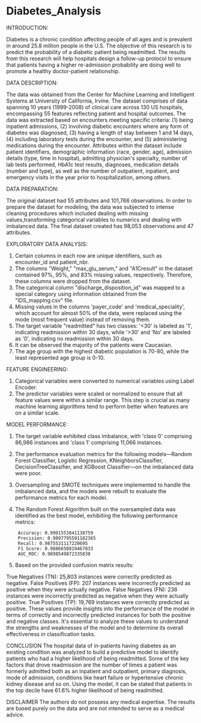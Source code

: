 # Diabetes_Analysis
INTRODUCTION:

Diabetes is a chronic condition affecting people of all ages and is prevalent in around 25.8 million people in the U.S. The objective of this research is to predict the probability of a diabetic patient being readmitted. The results from this research will help hospitals design a follow-up protocol to ensure that patients having a higher re-admission probability are doing well to promote a healthy doctor-patient relationship. 

DATA DESCRIPTION:

The data was obtained from the Center for Machine Learning and Intelligent Systems at University of California, Irvine. 
The dataset comprises of data spanning 10 years (1999-2008) of clinical care across 130 US hospitals, encompassing 55 features reflecting patient and hospital outcomes. The data was extracted based on encounters meeting specific criteria: (1) being inpatient admissions, (2) involving diabetic encounters where any form of diabetes was diagnosed, (3) having a length of stay between 1 and 14 days, (4) including laboratory tests during the encounter, and (5) administering medications during the encounter. Attributes within the dataset include patient identifiers, demographic information (race, gender, age), admission details (type, time in hospital), admitting physician's specialty, number of lab tests performed, HbA1c test results, diagnoses, medication details (number and type), as well as the number of outpatient, inpatient, and emergency visits in the year prior to hospitalization, among others.

DATA PREPARATION:

The original dataset had 55 attributes and 101,766 observations. In order to prepare the dataset for
modeling, the data was subjected to intense cleaning procedures which included dealing with missing values,transforming categorical variables to numerics and dealing with imbalanced data. The final dataset created has 98,053 observations and 47 attributes.

EXPLORATORY DATA ANALYSIS:

1. Certain columns in each row are unique identifiers, such as encounter_id and patient_nbr.
2. The columns "Weight," "max_glu_serum," and "A1Cresult" in the dataset contained 97%, 95%, and 83% missing values, respectively. Therefore, these columns were dropped from the dataset.
3. The categorical column "discharge_disposition_id" was mapped to a special category using information obtained from the "IDS_mapping.csv" file.
4. Missing values in the columns 'payer_code' and 'medical_speciality', which account for almost 50% of the data, were replaced using the mode (most frequent value) instead of removing them.
5. The target variable "readmitted" has two classes: '<30' is labeled as '1', indicating readmission within 30 days, while '>30' and 'No' are labeled as '0', indicating no readmission within 30 days.
6. It can be observed the majority of the patients were Caucasian.
7. The age group with the highest diabetic population is 70-80, while the least represented age group is 0-10.


FEATURE ENGINEERING:

1. Categorical variables were converted to numerical variables using Label Encoder.
2. The predictor variables were scaled or normalized to ensure that all feature values were within a similar range. This step is crucial as many machine learning algorithms tend to perform better when features are on a similar scale.


MODEL PERFORMANCE: 

1. The target variable exhibited class imbalance, with 'class 0' comprising 86,986 instances and 'class 1' comprising 11,066 instances.
2. The performance evaluation metrics for the following models—Random Forest Classifier, Logistic Regression, KNeighborsClassifier, DecisionTreeClassifier, and XGBoost Classifier—on the imbalanced data were poor.
3. Oversampling and SMOTE techniques were implemented to handle the imbalanced data, and the models were rebuilt to evaluate the performance metrics for each model.
4. The Random Forest Algorithm built on the oversampled data was identified as the best model, exhibiting the following performance metrics:

        Accuracy: 0.9901553841138759
        Precision: 0.9897795591182365
        Recall: 0.9875531117220695
        F1 Score: 0.9886650819467033
        AUC_ROC: 0.9898549872335838

5. Based on the provided confusion matrix results:

True Negatives (TN): 25,803 instances were correctly predicted as negative.
False Positives (FP): 207 instances were incorrectly predicted as positive when they were actually negative.
False Negatives (FN): 236 instances were incorrectly predicted as negative when they were actually positive.
True Positives (TP): 19,769 instances were correctly predicted as positive.
These values provide insights into the performance of the model in terms of correctly and incorrectly predicted instances for both the positive and negative classes. It's essential to analyze these values to understand the strengths and weaknesses of the model and to determine its overall effectiveness in classification tasks.






CONCLUSION
The hospital data of in-patients having diabetes as an existing condition was analyzed to build a predictive model to identify patients who had a higher likelihood of being
readmitted. Some of the key factors that drove readmission are the number of times a patient was formerly admitted both as an inpatient and outpatient, primary diagnosis, mode of admission, conditions like heart failure or hypertensive chronic kidney disease and so on. Using the model, it can be stated that patients in the top decile have 61.6% higher likelihood of being readmitted.


DISCLAIMER
The authors do not possess any medical expertise. The results are based purely on the data and are not
intended to serve as a medical advice.